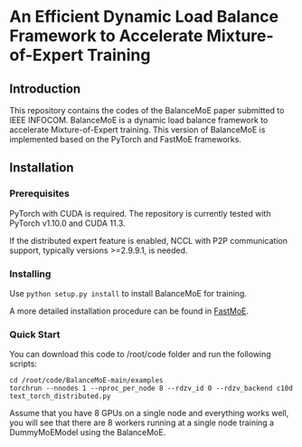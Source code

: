 # An Efficient Dynamic Load Balance Framework to Accelerate Mixture-of-Expert Training #  
## Introduction ##
This repository contains the codes of the BalanceMoE paper submitted to IEEE INFOCOM. BalanceMoE is a dynamic load balance framework to accelerate Mixture-of-Expert training. This version of BalanceMoE is implemented based on the PyTorch and FastMoE frameworks.  

## Installation ##
### Prerequisites ###
PyTorch with CUDA is required. The repository is currently tested with PyTorch v1.10.0 and CUDA 11.3.  
  
If the distributed expert feature is enabled, NCCL with P2P communication support, typically versions >=2.9.9.1, is needed.  
### Installing ###
Use `python setup.py install` to install BalanceMoE for training.  
  
A more detailed installation procedure can be found in [FastMoE](https://github.com/laekov/fastmoe).  
### Quick Start ###
You can download this code to /root/code folder and run the following scripts:  
```
cd /root/code/BalanceMoE-main/examples  
torchrun --nnodes 1 --nproc_per_node 8 --rdzv_id 0 --rdzv_backend c10d text_torch_distributed.py
```  
Assume that you have 8 GPUs on a single node and everything works well, you will see that there are 8 workers running at a single node training a DummyMoEModel using the BalanceMoE.
